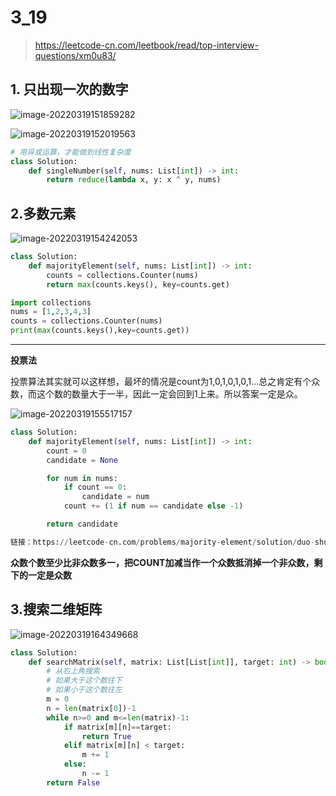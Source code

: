 # 3_19

> https://leetcode-cn.com/leetbook/read/top-interview-questions/xm0u83/









## 1. 只出现一次的数字

![image-20220319151859282](https://gitee.com/wanghui88888888/picture/raw/master/img/image-20220319151859282.png)

![image-20220319152019563](https://gitee.com/wanghui88888888/picture/raw/master/img/image-20220319152019563.png)

```python
# 用异或运算，才能做到线性复杂度
class Solution:
    def singleNumber(self, nums: List[int]) -> int:
        return reduce(lambda x, y: x ^ y, nums)
```



## 2.多数元素

![image-20220319154242053](https://gitee.com/wanghui88888888/picture/raw/master/img/image-20220319154242053.png)



```python
class Solution:
    def majorityElement(self, nums: List[int]) -> int:
        counts = collections.Counter(nums)
        return max(counts.keys(), key=counts.get)
```

```python
import collections
nums = [1,2,3,4,3]
counts = collections.Counter(nums)
print(max(counts.keys(),key=counts.get))
```

---

**投票法**

投票算法其实就可以这样想，最坏的情况是count为1,0,1,0,1,0,1...总之肯定有个众数，而这个数的数量大于一半，因此一定会回到1上来。所以答案一定是众。

![image-20220319155517157](https://gitee.com/wanghui88888888/picture/raw/master/img/image-20220319155517157.png)



```python
class Solution:
    def majorityElement(self, nums: List[int]) -> int:
        count = 0
        candidate = None

        for num in nums:
            if count == 0:
                candidate = num
            count += (1 if num == candidate else -1)

        return candidate

链接：https://leetcode-cn.com/problems/majority-element/solution/duo-shu-yuan-su-by-leetcode-solution/
```

**众数个数至少比非众数多一，把COUNT加减当作一个众数抵消掉一个非众数，剩下的一定是众数**





## 3.搜索二维矩阵

![image-20220319164349668](https://gitee.com/wanghui88888888/picture/raw/master/img/image-20220319164349668.png)

```python
class Solution:
    def searchMatrix(self, matrix: List[List[int]], target: int) -> bool:
        # 从右上角搜索
        # 如果大于这个数往下
        # 如果小于这个数往左
        m = 0
        n = len(matrix[0])-1
        while n>=0 and m<=len(matrix)-1:
            if matrix[m][n]==target:
                return True
            elif matrix[m][n] < target:
                m += 1
            else:
                n -= 1
        return False
```







